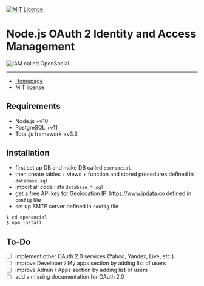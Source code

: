 [![MIT License][license-image]][license-url]

# Node.js OAuth 2 Identity and Access Management

![IAM called OpenSocial](http://cdn.totaljs.com/images/iam.png)

---

- [Homepage](https://www.totaljs.com/iam/)
- MIT license

## Requirements

- Node.js +v10
- PostgreSQL +v11
- Total.js framework +v3.3

## Installation

- first set up DB and make DB called `opensocial`
- then create tables + views + function and stored procedures defined in `database.sql`
- import all code lists `database_*.sql`
- get a free API key for Geolocation IP: <https://www.ipdata.co> defined in `config` file
- set up SMTP server defined in `config` file

```bash
$ cd opensocial
$ npm install
```

## To-Do

- [ ] implement other OAuth 2.0 services (Yahoo, Yandex, Live, etc.)
- [ ] improve Developer / My apps section by adding list of users
- [ ] improve Admin / Apps section by adding list of users
- [ ] add a missing documentation for OAuth 2.0

[license-image]: https://img.shields.io/badge/license-MIT-blue.svg?style=flat
[license-url]: license.txt